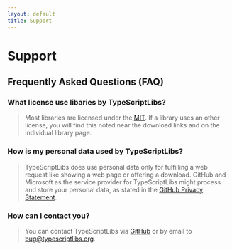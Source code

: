 ```yaml
---
layout: default
title: Support
---
```




# Support



## Frequently Asked Questions (FAQ)

### What license use libaries by TypeScriptLibs?

> Most libraries are licensed under the [MIT](license.md). If a library uses an
> other license, you will find this noted near the download links and on the
> individual library page.

### How is my personal data used by TypeScriptLibs?

> TypeScriptLibs does use personal data only for fulfilling a web request like
> showing a web page or offering a download. GitHub and Microsoft as the service
> provider for TypeScriptLibs might process and store your personal data, as
> stated in the [GitHub Privacy Statement](https://help.github.com/articles/github-privacy-statement/).

### How can I contact you?

> You can contact TypeScriptLibs via [GitHub](https://github.com/typescriptlibs)
> or by email to [bug@typescriptlibs.org](mailto:bug@typescriptlibs.org).
